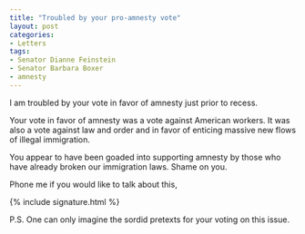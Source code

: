 ```yaml
---
title: "Troubled by your pro-amnesty vote"
layout: post
categories:
- Letters
tags:
- Senator Dianne Feinstein
- Senator Barbara Boxer
- amnesty
---
```


I am troubled by your vote in favor of amnesty just prior to recess. 

Your vote in favor of amnesty was a vote against American workers. It was also a vote against law and order and in favor of enticing massive new flows of illegal immigration. 

You appear to have been goaded into supporting amnesty by those who have already broken our immigration laws. Shame on you.

Phone me if you would like to talk about this,

{% include signature.html %}

P.S. One can only imagine the sordid pretexts for your voting on this issue.
